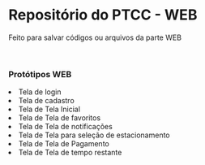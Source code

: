 <h1>Repositório do PTCC - WEB</h1>
<p>Feito para salvar códigos ou arquivos da parte WEB</p>
<br>

<h3>Protótipos WEB</h3>
<li>Tela de login</li>
<li>Tela de cadastro</li>
<li>Tela de Tela Inicial</li>
<li>Tela de Tela de favoritos</li>
<li>Tela de Tela de notificações</li>
<li>Tela de Tela para seleção de estacionamento</li>
<li>Tela de Tela de Pagamento</li>
<li>Tela de Tela de tempo restante</li>
